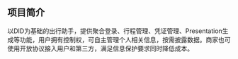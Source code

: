 ## 项目简介

以DID为基础的出行助手，提供聚合登录、行程管理、凭证管理、Presentation生成等功能，用户拥有控制权，可自主管理个人相关信息，按需披露数据。商家也可使用开放协议接入用户和第三方，满足信息保护要求同时降低成本。

